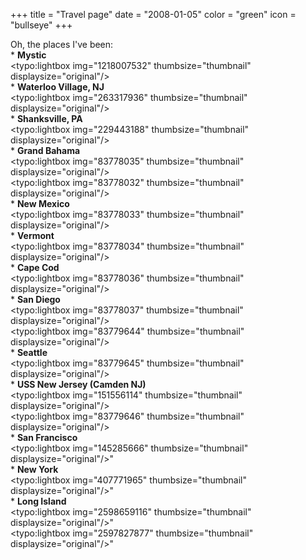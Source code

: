 +++
title = "Travel page"
date = "2008-01-05"
color = "green"
icon = "bullseye"
+++

Oh, the places I've been:<br />* **Mystic**<br /><typo:lightbox img="1218007532" thumbsize="thumbnail" displaysize="original"/><br />* **Waterloo Village, NJ**<br /><typo:lightbox img="263317936" thumbsize="thumbnail" displaysize="original"/><br />* **Shanksville, PA**<br /><typo:lightbox img="229443188" thumbsize="thumbnail" displaysize="original"/><br />* **Grand Bahama**<br /><typo:lightbox img="83778035" thumbsize="thumbnail" displaysize="original"/><br /><typo:lightbox img="83778032" thumbsize="thumbnail" displaysize="original"/><br />* **New Mexico**<br /><typo:lightbox img="83778033" thumbsize="thumbnail" displaysize="original"/><br />* **Vermont**<br /><typo:lightbox img="83778034" thumbsize="thumbnail" displaysize="original"/><br />* **Cape Cod**<br /><typo:lightbox img="83778036" thumbsize="thumbnail" displaysize="original"/><br />* **San Diego**<br /><typo:lightbox img="83778037" thumbsize="thumbnail" displaysize="original"/><br /><typo:lightbox img="83779644" thumbsize="thumbnail" displaysize="original"/><br />* **Seattle**<br /><typo:lightbox img="83779645" thumbsize="thumbnail" displaysize="original"/><br />* **USS New Jersey (Camden NJ)**<br /><typo:lightbox img="151556114" thumbsize="thumbnail" displaysize="original"/><br /><typo:lightbox img="83779646" thumbsize="thumbnail" displaysize="original"/><br />* **San Francisco**<br /><typo:lightbox img="145285666" thumbsize="thumbnail" displaysize="original"/>" <br />* **New York**<br /><typo:lightbox img="407771965" thumbsize="thumbnail" displaysize="original"/>" <br />* **Long Island**<br /><typo:lightbox img="2598659116" thumbsize="thumbnail" displaysize="original"/>" <br /><typo:lightbox img="2597827877" thumbsize="thumbnail" displaysize="original"/>" 